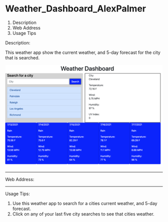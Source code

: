 # Weather_Dashboard_AlexPalmer

1. Description
2. Web Address
3. Usage Tips


Description:

This weather app show the current weather, and 5-day forecast for the city that is searched. 

<img src="assets/images/weatherapp.png">



__________________________________________________________________



Web Address:





__________________________________________________________________



Usage Tips:
1. Use this weather app to search for a cities current weather, and 5-day forecast.
2. Click on any of your last five city searches to see that cities weather. 